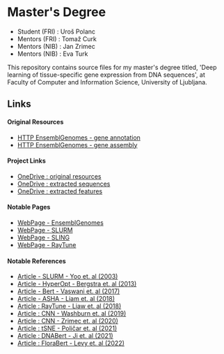 # Master's Degree

- Student (FRI) : Uroš Polanc
- Mentors (FRI) : Tomaž Curk
- Mentors (NIB) : Jan Zrimec
- Mentors (NIB) : Eva Turk

This repository contains source files for my master's degree titled, 'Deep learning of tissue-specific gene expression from DNA sequences', at Faculty of Computer and Information Science, University of Ljubljana.

## Links

#### Original Resources

- [HTTP EnsemblGenomes - gene annotation](https://ftp.ensemblgenomes.org/pub/plants/release-36/gff3/arabidopsis_thaliana/)
- [HTTP EnsemblGenomes - gene assembly](https://ftp.ensemblgenomes.org/pub/plants/release-36/fasta/arabidopsis_thaliana/dna/)

#### Project Links

- [OneDrive : original resources](https://unilj-my.sharepoint.com/:u:/g/personal/up4472_student_uni-lj_si/EclV-VL9zfBMlo3ONMsrF30Bp6SkPrg_cXO9R-oeERuR3A?e=C1jvAC)
- [OneDrive : extracted sequences](https://unilj-my.sharepoint.com/:u:/g/personal/up4472_student_uni-lj_si/EakWdR8gnABKmrFO7F5aSJ8BIA0Gdop7omRRSITf_plmdw?e=uIkU78)
- [OneDrive : extracted features](https://unilj-my.sharepoint.com/:u:/g/personal/up4472_student_uni-lj_si/Ed7lfBxtoHBHm68r2iVF3hMBBe1JzRm87l5dex0yPNiX0w?e=rdQqMO)

#### Notable Pages

- [WebPage - EnsemblGenomes](https://ensemblgenomes.org/)
- [WebPage - SLURM](https://slurm.schedmd.com)
- [WebPage - SLING](https://www.sling.si/sling/en/)
- [WebPage - RayTune](https://docs.ray.io/en/latest/tune/index.html)

#### Notable References

- [Article - SLURM - Yoo et. al (2003)](https://link.springer.com/chapter/10.1007/10968987_3)
- [Article - HyperOpt - Bergstra et. al (2013)](https://arxiv.org/abs/1209.5111)
- [Article - Bert - Vaswani et. al (2017)](https://arxiv.org/abs/1706.03762)
- [Article - ASHA - Liam et. al (2018)](https://arxiv.org/abs/1810.05934)
- [Article : RayTune - Liaw et. al (2018)](https://arxiv.org/abs/1807.05118)
- [Article : CNN - Washburn et. al (2019)](https://www.pnas.org/doi/10.1073/pnas.1814551116)
- [Article : CNN - Zrimec et. al (2020)](https://www.nature.com/articles/s41467-020-19921-4)
- [Article : tSNE - Poličar et. al (2021)](https://link.springer.com/article/10.1007/s10994-021-06043-1)
- [Article : DNABert - Ji et. al (2021)](https://academic.oup.com/bioinformatics/article/37/15/2112/6128680)
- [Article : FloraBert - Levy et. al (2022)](https://europepmc.org/article/ppr/ppr537980)
